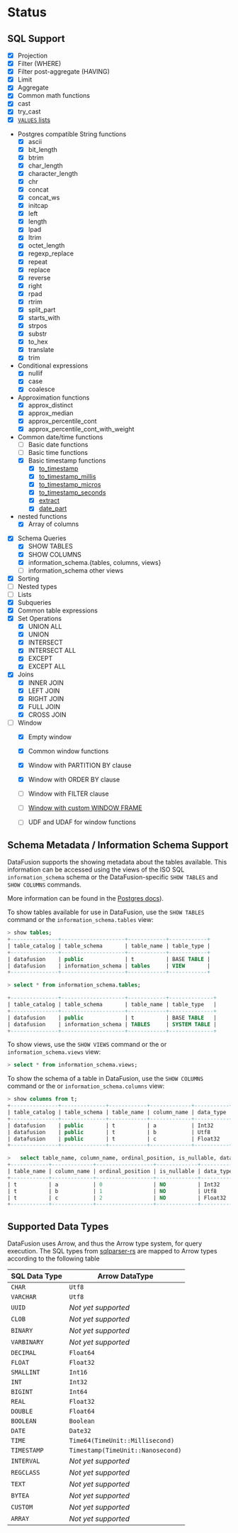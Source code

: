 <!---
  Licensed to the Apache Software Foundation (ASF) under one
  or more contributor license agreements.  See the NOTICE file
  distributed with this work for additional information
  regarding copyright ownership.  The ASF licenses this file
  to you under the Apache License, Version 2.0 (the
  "License"); you may not use this file except in compliance
  with the License.  You may obtain a copy of the License at

    http://www.apache.org/licenses/LICENSE-2.0

  Unless required by applicable law or agreed to in writing,
  software distributed under the License is distributed on an
  "AS IS" BASIS, WITHOUT WARRANTIES OR CONDITIONS OF ANY
  KIND, either express or implied.  See the License for the
  specific language governing permissions and limitations
  under the License.
-->

# Status


## SQL Support

- [x] Projection
- [x] Filter (WHERE)
- [x] Filter post-aggregate (HAVING)
- [x] Limit
- [x] Aggregate
- [x] Common math functions
- [x] cast
- [x] try_cast
- [x] [`VALUES` lists](https://www.postgresql.org/docs/current/queries-values.html)
- Postgres compatible String functions
  - [x] ascii
  - [x] bit_length
  - [x] btrim
  - [x] char_length
  - [x] character_length
  - [x] chr
  - [x] concat
  - [x] concat_ws
  - [x] initcap
  - [x] left
  - [x] length
  - [x] lpad
  - [x] ltrim
  - [x] octet_length
  - [x] regexp_replace
  - [x] repeat
  - [x] replace
  - [x] reverse
  - [x] right
  - [x] rpad
  - [x] rtrim
  - [x] split_part
  - [x] starts_with
  - [x] strpos
  - [x] substr
  - [x] to_hex
  - [x] translate
  - [x] trim
- Conditional expressions
  - [x] nullif
  - [x] case
  - [x] coalesce
- Approximation functions
  - [x] approx_distinct
  - [x] approx_median
  - [x] approx_percentile_cont
  - [x] approx_percentile_cont_with_weight
- Common date/time functions
  - [ ] Basic date functions
  - [ ] Basic time functions
  - [x] Basic timestamp functions
    - [x] [to_timestamp](./datafusion-functions.md#to_timestamp)
    - [x] [to_timestamp_millis](./datafusion-functions.md#to_timestamp_millis)
    - [x] [to_timestamp_micros](./datafusion-functions.md#to_timestamp_micros)
    - [x] [to_timestamp_seconds](./datafusion-functions.md#to_timestamp_seconds)
    - [x] [extract](./datafusion-functions.md#extract)
    - [x] [date_part](./datafusion-functions.md#date_part)
- nested functions
  - [x] Array of columns
- [x] Schema Queries
  - [x] SHOW TABLES
  - [x] SHOW COLUMNS
  - [x] information_schema.{tables, columns, views}
  - [ ] information_schema other views
- [x] Sorting
- [ ] Nested types
- [ ] Lists
- [x] Subqueries
- [x] Common table expressions
- [x] Set Operations
  - [x] UNION ALL
  - [x] UNION
  - [x] INTERSECT
  - [x] INTERSECT ALL
  - [x] EXCEPT
  - [x] EXCEPT ALL
- [x] Joins
  - [x] INNER JOIN
  - [x] LEFT JOIN
  - [x] RIGHT JOIN
  - [x] FULL JOIN
  - [x] CROSS JOIN
- [ ] Window
  - [x] Empty window
  - [x] Common window functions
  - [x] Window with PARTITION BY clause
  - [x] Window with ORDER BY clause
  - [ ] Window with FILTER clause
  - [ ] [Window with custom WINDOW FRAME](https://github.com/apache/arrow-datafusion/issues/361)
  - [ ] UDF and UDAF for window functions

  
## Schema Metadata / Information Schema Support

DataFusion supports the showing metadata about the tables available. This information can be accessed using the views of the ISO SQL `information_schema` schema or the DataFusion-specific `SHOW TABLES` and `SHOW COLUMNS` commands.

More information can be found in the [Postgres docs](https://www.postgresql.org/docs/13/infoschema-schema.html)).

To show tables available for use in DataFusion, use the `SHOW TABLES` command or the `information_schema.tables` view:

```sql
> show tables;
+---------------+--------------------+------------+------------+
| table_catalog | table_schema       | table_name | table_type |
+---------------+--------------------+------------+------------+
| datafusion    | public             | t          | BASE TABLE |
| datafusion    | information_schema | tables     | VIEW       |
+---------------+--------------------+------------+------------+

> select * from information_schema.tables;

+---------------+--------------------+------------+--------------+
| table_catalog | table_schema       | table_name | table_type   |
+---------------+--------------------+------------+--------------+
| datafusion    | public             | t          | BASE TABLE   |
| datafusion    | information_schema | TABLES     | SYSTEM TABLE |
+---------------+--------------------+------------+--------------+
```

To show views, use the `SHOW VIEWS` command or the or `information_schema.views` view:

```sql
> select * from information_schema.views;
```

To show the schema of a table in DataFusion, use the `SHOW COLUMNS` command or the or `information_schema.columns` view:

```sql
> show columns from t;
+---------------+--------------+------------+-------------+-----------+-------------+
| table_catalog | table_schema | table_name | column_name | data_type | is_nullable |
+---------------+--------------+------------+-------------+-----------+-------------+
| datafusion    | public       | t          | a           | Int32     | NO          |
| datafusion    | public       | t          | b           | Utf8      | NO          |
| datafusion    | public       | t          | c           | Float32   | NO          |
+---------------+--------------+------------+-------------+-----------+-------------+

>   select table_name, column_name, ordinal_position, is_nullable, data_type from information_schema.columns;
+------------+-------------+------------------+-------------+-----------+
| table_name | column_name | ordinal_position | is_nullable | data_type |
+------------+-------------+------------------+-------------+-----------+
| t          | a           | 0                | NO          | Int32     |
| t          | b           | 1                | NO          | Utf8      |
| t          | c           | 2                | NO          | Float32   |
+------------+-------------+------------------+-------------+-----------+
```

## Supported Data Types

DataFusion uses Arrow, and thus the Arrow type system, for query
execution. The SQL types from
[sqlparser-rs](https://github.com/sqlparser-rs/sqlparser-rs/blob/main/src/ast/data_type.rs#L27)
are mapped to Arrow types according to the following table

| SQL Data Type | Arrow DataType                    |
| ------------- | --------------------------------- |
| `CHAR`        | `Utf8`                            |
| `VARCHAR`     | `Utf8`                            |
| `UUID`        | _Not yet supported_               |
| `CLOB`        | _Not yet supported_               |
| `BINARY`      | _Not yet supported_               |
| `VARBINARY`   | _Not yet supported_               |
| `DECIMAL`     | `Float64`                         |
| `FLOAT`       | `Float32`                         |
| `SMALLINT`    | `Int16`                           |
| `INT`         | `Int32`                           |
| `BIGINT`      | `Int64`                           |
| `REAL`        | `Float32`                         |
| `DOUBLE`      | `Float64`                         |
| `BOOLEAN`     | `Boolean`                         |
| `DATE`        | `Date32`                          |
| `TIME`        | `Time64(TimeUnit::Millisecond)`   |
| `TIMESTAMP`   | `Timestamp(TimeUnit::Nanosecond)` |
| `INTERVAL`    | _Not yet supported_               |
| `REGCLASS`    | _Not yet supported_               |
| `TEXT`        | _Not yet supported_               |
| `BYTEA`       | _Not yet supported_               |
| `CUSTOM`      | _Not yet supported_               |
| `ARRAY`       | _Not yet supported_               |
